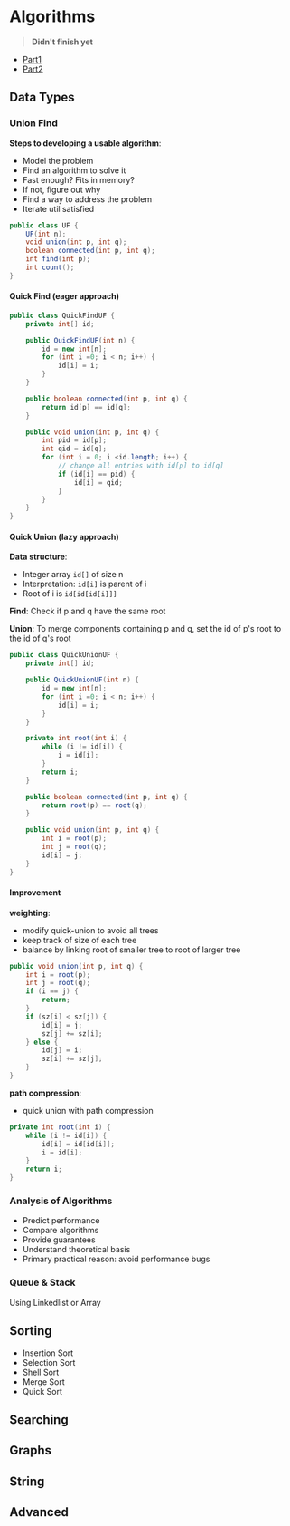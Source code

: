 # Algorithms

> **Didn't finish yet**

- [Part1](https://www.coursera.org/learn/algorithms-part1)
- [Part2](https://www.coursera.org/learn/algorithms-part2)

## Data Types

### Union Find

**Steps to developing a usable algorithm**:

- Model the problem
- Find an algorithm to solve it
- Fast enough? Fits in memory?
- If not, figure out why
- Find a way to address the problem
- Iterate util satisfied

```java
public class UF {
    UF(int n);
    void union(int p, int q);
    boolean connected(int p, int q);
    int find(int p);
    int count();
}
```

#### Quick Find (eager approach)

```java
public class QuickFindUF {
    private int[] id;

    public QuickFindUF(int n) {
        id = new int[n];
        for (int i =0; i < n; i++) {
            id[i] = i;
        }
    }

    public boolean connected(int p, int q) {
        return id[p] == id[q];
    }

    public void union(int p, int q) {
        int pid = id[p];
        int qid = id[q];
        for (int i = 0; i <id.length; i++) {
            // change all entries with id[p] to id[q]
            if (id[i] == pid) {
                id[i] = qid;
            }
        }
    }
}
```

#### Quick Union (lazy approach)

**Data structure**:

- Integer array `id[]` of size n
- Interpretation: `id[i]` is parent of i
- Root of i is `id[id[id[i]]]`

**Find**: Check if p and q have the same root

**Union**: To merge components containing p and q, set the id of p's root to the id of q's root

```java
public class QuickUnionUF {
    private int[] id;

    public QuickUnionUF(int n) {
        id = new int[n];
        for (int i =0; i < n; i++) {
            id[i] = i;
        }
    }

    private int root(int i) {
        while (i != id[i]) {
            i = id[i];
        }
        return i;
    }

    public boolean connected(int p, int q) {
        return root(p) == root(q);
    }

    public void union(int p, int q) {
        int i = root(p);
        int j = root(q);
        id[i] = j;
    }
}
```

#### Improvement

**weighting**:

- modify quick-union to avoid all trees
- keep track of size of each tree
- balance by linking root of smaller tree to root of larger tree

```java
public void union(int p, int q) {
    int i = root(p);
    int j = root(q);
    if (i == j) {
        return;
    }
    if (sz[i] < sz[j]) {
        id[i] = j;
        sz[j] += sz[i];
    } else {
        id[j] = i;
        sz[i] += sz[j];
    }
}
```

**path compression**:

- quick union with path compression

```java
private int root(int i) {
    while (i != id[i]) {
        id[i] = id[id[i]];
        i = id[i];
    }
    return i;
}
```

### Analysis of Algorithms

- Predict performance
- Compare algorithms
- Provide guarantees
- Understand theoretical basis
- Primary practical reason: avoid performance bugs

### Queue & Stack

Using Linkedlist or Array

## Sorting

- Insertion Sort
- Selection Sort
- Shell Sort
- Merge Sort
- Quick Sort

## Searching

## Graphs

## String

## Advanced
